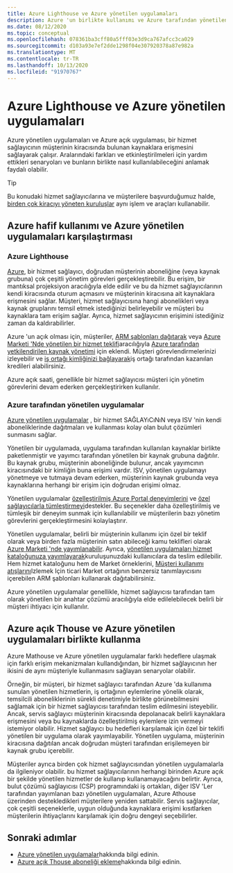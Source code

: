 ```yaml
---
title: Azure Lighthouse ve Azure yönetilen uygulamaları
description: Azure 'un birlikte kullanımı ve Azure tarafından yönetilen uygulamaların farklı senaryolara nasıl yardımcı olduğunu ve bunların birlikte nasıl kullanılabileceğini anlayın.
ms.date: 08/12/2020
ms.topic: conceptual
ms.openlocfilehash: 078361ba3cff80a5fff03e3d9ca767afcc3ca029
ms.sourcegitcommit: d103a93e7ef2dde1298f04e307920378a87e982a
ms.translationtype: MT
ms.contentlocale: tr-TR
ms.lasthandoff: 10/13/2020
ms.locfileid: "91970767"
---
```

# <a name="azure-lighthouse-and-azure-managed-applications"></a>Azure Lighthouse ve Azure yönetilen uygulamaları

Azure yönetilen uygulamaları ve Azure açık uygulaması, bir hizmet sağlayıcının müşterinin kiracısında bulunan kaynaklara erişmesini sağlayarak çalışır. Aralarındaki farkları ve etkinleştirilmeleri için yardım ettikleri senaryoları ve bunların birlikte nasıl kullanılabileceğini anlamak faydalı olabilir.

> [!TIP]
> Bu konudaki hizmet sağlayıcılarına ve müşterilere başvurduğumuz halde, [birden çok kiracıyı yöneten kuruluşlar](enterprise.md) aynı işlem ve araçları kullanabilir.

## <a name="comparing-azure-lighthouse-and-azure-managed-applications"></a>Azure hafif kullanımı ve Azure yönetilen uygulamaları karşılaştırması

### <a name="azure-lighthouse"></a>Azure Lighthouse

[Azure](../overview.md), bir hizmet sağlayıcı, doğrudan müşterinin aboneliğine (veya kaynak grubuna) çok çeşitli yönetim görevleri gerçekleştirebilir. Bu erişim, bir mantıksal projeksiyon aracılığıyla elde edilir ve bu da hizmet sağlayıcılarının kendi kiracısında oturum açmasını ve müşterinin kiracısına ait kaynaklara erişmesini sağlar. Müşteri, hizmet sağlayıcısına hangi abonelikleri veya kaynak gruplarını temsil etmek istediğinizi belirleyebilir ve müşteri bu kaynaklara tam erişim sağlar. Ayrıca, hizmet sağlayıcının erişimini istediğiniz zaman da kaldırabilirler.

Azure 'un açık olması için, müşteriler, [ARM şablonları dağıtarak](../how-to/onboard-customer.md) veya [Azure Marketi 'Nde yönetilen bir hizmet teklifi](managed-services-offers.md)aracılığıyla [Azure tarafından yetkilendirilen kaynak yönetimi](azure-delegated-resource-management.md) için eklendi. Müşteri görevlendirmelerinizi izleyebilir ve [iş ortağı kimliğinizi bağlayarak](../how-to/partner-earned-credit.md)iş ortağı tarafından kazanılan kredileri alabilirsiniz.

Azure açık saati, genellikle bir hizmet sağlayıcısı müşteri için yönetim görevlerini devam ederken gerçekleştirirken kullanılır.

### <a name="azure-managed-applications"></a>Azure tarafından yönetilen uygulamalar

[Azure yönetilen uygulamalar](../../azure-resource-manager/managed-applications/overview.md) , bir hizmet SAĞLAYıCıNıN veya ISV 'nin kendi aboneliklerinde dağıtmaları ve kullanması kolay olan bulut çözümleri sunmasını sağlar.

Yönetilen bir uygulamada, uygulama tarafından kullanılan kaynaklar birlikte paketlenmiştir ve yayımcı tarafından yönetilen bir kaynak grubuna dağıtılır. Bu kaynak grubu, müşterinin aboneliğinde bulunur, ancak yayımcının kiracısındaki bir kimliğin buna erişimi vardır. ISV, yönetilen uygulamayı yönetmeye ve tutmaya devam ederken, müşterinin kaynak grubunda veya kaynaklarına herhangi bir erişim için doğrudan erişimi olmaz.

Yönetilen uygulamalar [özelleştirilmiş Azure Portal deneyimlerini](../../azure-resource-manager/managed-applications/concepts-view-definition.md) ve [özel sağlayıcılarla tümleştirmeyi](../../azure-resource-manager/managed-applications/tutorial-create-managed-app-with-custom-provider.md)destekler. Bu seçenekler daha özelleştirilmiş ve tümleşik bir deneyim sunmak için kullanılabilir ve müşterilerin bazı yönetim görevlerini gerçekleştirmesini kolaylaştırır.

Yönetilen uygulamalar, belirli bir müşterinin kullanımı için özel bir teklif olarak veya birden fazla müşterinin satın abileceği kamu teklifleri olarak [Azure Marketi 'nde yayımlanabilir](../../marketplace/partner-center-portal/create-new-azure-apps-offer.md). Ayrıca, [yönetilen uygulamaları hizmet kataloğunuza yayımlayarak](../../azure-resource-manager/managed-applications/publish-service-catalog-app.md)kuruluşunuzdaki kullanıcılara da teslim edilebilir. Hem hizmet kataloğunu hem de Market örneklerini, [Müşteri kullanımı atışlarını](../../marketplace/azure-partner-customer-usage-attribution.md)Izlemek Için ticari Market ortağının benzersiz tanımlayıcısını içerebilen ARM şablonları kullanarak dağıtabilirsiniz.

Azure yönetilen uygulamalar genellikle, hizmet sağlayıcısı tarafından tam olarak yönetilen bir anahtar çözümü aracılığıyla elde edilelebilecek belirli bir müşteri ihtiyacı için kullanılır.

## <a name="using-azure-lighthouse-and-azure-managed-applications-together"></a>Azure açık Thouse ve Azure yönetilen uygulamaları birlikte kullanma

Azure Mathouse ve Azure yönetilen uygulamalar farklı hedeflere ulaşmak için farklı erişim mekanizmaları kullandığından, bir hizmet sağlayıcının her ikisini de aynı müşteriyle kullanmasını sağlayan senaryolar olabilir.

Örneğin, bir müşteri, bir hizmet sağlayıcı tarafından Azure 'da kullanıma sunulan yönetilen hizmetlerin, iş ortağının eylemlerine yönelik olarak, temsilcili aboneliklerinin sürekli denetimiyle birlikte görünebilmesini sağlamak için bir hizmet sağlayıcısı tarafından teslim edilmesini isteyebilir. Ancak, servis sağlayıcı müşterinin kiracısında depolanacak belirli kaynaklara erişmesini veya bu kaynaklarda özelleştirilmiş eylemlere izin vermeyi istemiyor olabilir. Hizmet sağlayıcı bu hedefleri karşılamak için özel bir teklifi yönetilen bir uygulama olarak yayımlayabilir. Yönetilen uygulama, müşterinin kiracısına dağıtılan ancak doğrudan müşteri tarafından erişilemeyen bir kaynak grubu içerebilir.

Müşteriler ayrıca birden çok hizmet sağlayıcısından yönetilen uygulamalarla da ilgileniyor olabilir. bu hizmet sağlayıcılarının herhangi birinden Azure açık bir şekilde yönetilen hizmetler de kullanıp kullanamayacağını belirtir. Ayrıca, bulut çözümü sağlayıcısı (CSP) programındaki iş ortakları, diğer ISV 'Ler tarafından yayımlanan bazı yönetilen uygulamaları, Azure Athouse üzerinden destekledikleri müşterilere yeniden sattabilir. Servis sağlayıcılar, çok çeşitli seçeneklerle, uygun olduğunda kaynaklara erişimi kısıtlarken müşterilerin ihtiyaçlarını karşılamak için doğru dengeyi seçebilirler.

## <a name="next-steps"></a>Sonraki adımlar

- [Azure yönetilen uygulamalar](../../azure-resource-manager/managed-applications/overview.md)hakkında bilgi edinin.
- [Azure açık Thouse aboneliği ekleme](../how-to/onboard-customer.md)hakkında bilgi edinin.